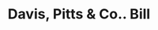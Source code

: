 ---
doi: 10.7916/D8H433NZ
date_other: '1880'
date_other_textual: 1880-1889
form: printed ephemera
genre:
- Invoices
name:
- Davis, Pitts & Co.
object_in_context_url: https://biggert.cul.columbia.edu/items/view/ave_biggert_01782
subject_hierarchical_geographic:
- Boston, Massachusetts, United States
subject_name:
- Davis, Pitts & Co.
title: Davis, Pitts & Co.. Bill
sort_title: Davis, Pitts & Co.. Bill
call_number: ave_biggert_01782
coordinates:
- 42.35805555555556,-71.06361111111111
pid: ave_biggert_01782
identifiers: ave_biggert_01782
thumbnail: https://derivativo-1.library.columbia.edu/iiif/2/ldpd:490814/full/!256,256/0/native.jpg
permalink: "/biggert/ave_biggert_01782/"
layout: iiif-image-page
---